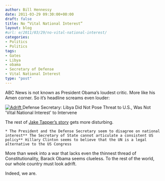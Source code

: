 ```yaml
---
author: Bill Hennessy
date: 2011-03-29 09:30:00+00:00
draft: false
title: No “Vital National Interest”
layout: blog
#url: e/2011/03/29/no-vital-national-interest/
categories:
- Politics
- Politics
tags:
- Gates
- Libya
- obama
- Secretary of Defense
- Vital National Interest
type: "post"
---
```


ABC News is not known as President Obama’s loudest critic. More like his Amen corner. So it’s headline screams even louder:

 

[![Adrift](https://hennessysview.com/wp-content/uploads/2011/03/Adrift_thumb.jpg)
](https://hennessysview.com/wp-content/uploads/2011/03/Adrift.jpg)Defense Secretary: Libya Did Not Pose Threat to U.S., Was Not 'Vital National Interest' to Intervene

 

The rest of [Jake Tapper’s story](https://blogs.abcnews.com/politicalpunch/2011/03/defense-secretary-libya-did-not-pose-threat-to-us-was-not-vital-national-interest-to-intervene.html) gets more disturbing. 

 

    * The President and the Defense Secretary seem to disagree on national interest** The Secretary of State cannot articulate a consistent US policy** Hillary Clinton seems to believe that the UN is a legal alternative to the US Congress  

More than week into a war that lacks even the thinnest thread of Constitutionality, Barack Obama seems clueless. To the rest of the world, our whole country must look adrift. 

 

Indeed, we are. 
